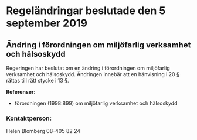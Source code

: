 # Regeländringar beslutade den 5 september 2019

## Ändring i förordningen om miljöfarlig verksamhet och hälsoskydd

Regeringen har beslutat om en ändring i förordningen om miljöfarlig verksamhet och hälsoskydd. Ändringen innebär att en hänvisning i 20 § rättas till rätt stycke i 13 §.


**Referenser:**

* förordningen (1998:899) om miljöfarlig verksamhet och hälsoskydd

### Kontaktperson:

Helen Blomberg 08-405 82 24

